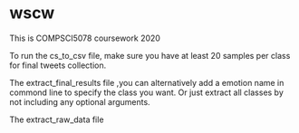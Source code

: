 # wscw
This is COMPSCI5078 coursework 2020
















To run the cs_to_csv file, make sure you have at least 20 samples per class for final tweets collection.



The extract_final_results file ,you can alternatively add a emotion name in commond line to specify the class you want.
Or just extract all classes by not including any optional arguments.

The extract_raw_data file
